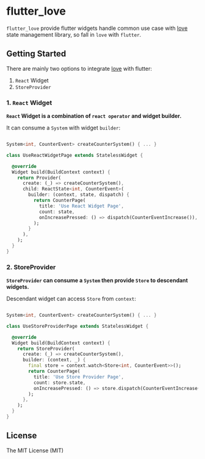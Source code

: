 # flutter_love

`flutter_love` provide flutter widgets handle common use case with [love] state management library, so fall in `love` with `flutter`.

## Getting Started

There are mainly two options to integrate [love] with flutter:

1. `React` Widget
2. `StoreProvider` 

### 1. `React` Widget

**`React` Widget is a combination of `react operator` and widget builder.**

It can consume a `System` with widget `builder`:

```dart

System<int, CounterEvent> createCounterSystem() { ... }

class UseReactWidgetPage extends StatelessWidget {

  @override
  Widget build(BuildContext context) {
    return Provider(
      create: (_) => createCounterSystem(),
      child: ReactState<int, CounterEvent>(
        builder: (context, state, dispatch) {
          return CounterPage(
            title: 'Use React Widget Page',
            count: state,
            onIncreasePressed: () => dispatch(CounterEventIncrease()),
          );
        }
      ),
    );
  }
}

```

### 2. StoreProvider

**`StoreProvider` can consume a `System` then provide `Store` to descendant widgets.**

Descendant widget can access `Store` from `context`:

```dart

System<int, CounterEvent> createCounterSystem() { ... }

class UseStoreProviderPage extends StatelessWidget {

  @override
  Widget build(BuildContext context) {
    return StoreProvider(
      create: (_) => createCounterSystem(),
      builder: (context, _) {
        final store = context.watch<Store<int, CounterEvent>>();
        return CounterPage(
          title: 'Use Store Provider Page', 
          count: store.state, 
          onIncreasePressed: () => store.dispatch(CounterEventIncrease())
        );
      },
    );
  }
}

```

## License

The MIT License (MIT)

[love]:https://pub.dev/packages/love/versions/0.1.0-beta.5